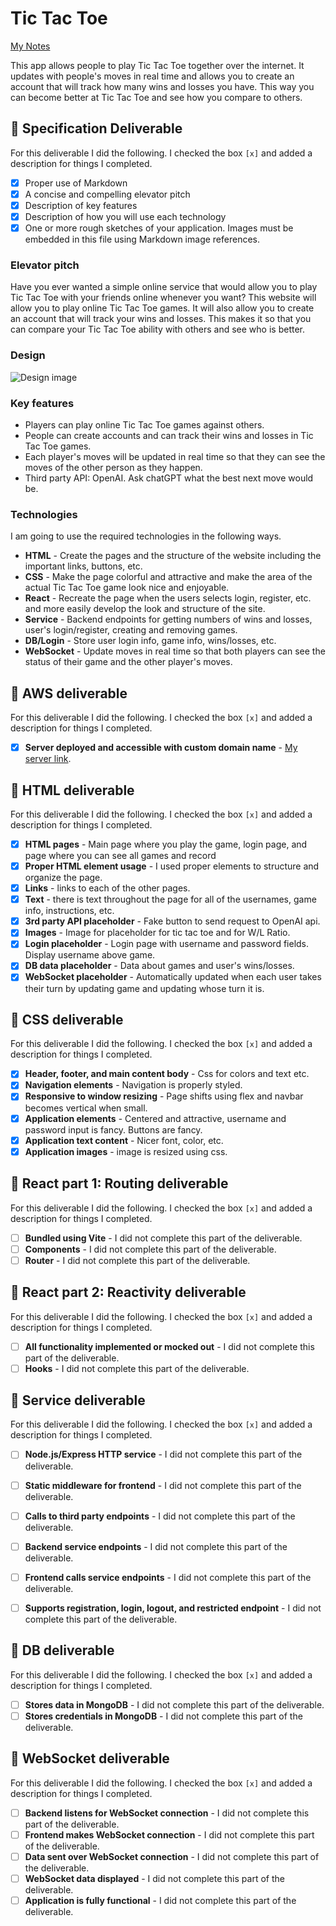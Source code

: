 # Tic Tac Toe

[My Notes](notes.md)

This app allows people to play Tic Tac Toe together over the internet. It updates with people's moves in real time and allows you to create an account that will track how many wins and losses you have. This way you can become better at Tic Tac Toe and see how you compare to others. 


## 🚀 Specification Deliverable

For this deliverable I did the following. I checked the box `[x]` and added a description for things I completed.

- [x] Proper use of Markdown
- [x] A concise and compelling elevator pitch
- [x] Description of key features
- [x] Description of how you will use each technology
- [x] One or more rough sketches of your application. Images must be embedded in this file using Markdown image references.

### Elevator pitch

Have you ever wanted a simple online service that would allow you to play Tic Tac Toe with your friends online whenever you want? This website will allow you to play online Tic Tac Toe games. It will also allow you to create an account that will track your wins and losses. This makes it so that you can compare your Tic Tac Toe ability with others and see who is better. 

### Design

![Design image](/img/MockUp.png)

### Key features

- Players can play online Tic Tac Toe games against others.
- People can create accounts and can track their wins and losses in Tic Tac Toe games.
- Each player's moves will be updated in real time so that they can see the moves of the other person as they happen.
- Third party API: OpenAI. Ask chatGPT what the best next move would be.

### Technologies

I am going to use the required technologies in the following ways.

- **HTML** - Create the pages and the structure of the website including the important links, buttons, etc.
- **CSS** - Make the page colorful and attractive and make the area of the actual Tic Tac Toe game look nice and enjoyable.
- **React** - Recreate the page when the users selects login, register, etc. and more easily develop the look and structure of the site.
- **Service** - Backend endpoints for getting numbers of wins and losses, user's login/register, creating and removing games.
- **DB/Login** - Store user login info, game info, wins/losses, etc.
- **WebSocket** - Update moves in real time so that both players can see the status of their game and the other player's moves.

## 🚀 AWS deliverable

For this deliverable I did the following. I checked the box `[x]` and added a description for things I completed.

- [x] **Server deployed and accessible with custom domain name** - [My server link](https://jonahlarsen.click). 

## 🚀 HTML deliverable

For this deliverable I did the following. I checked the box `[x]` and added a description for things I completed.

- [x] **HTML pages** - Main page where you play the game, login page, and page where you can see all games and record
- [x] **Proper HTML element usage** - I used proper elements to structure and organize the page.
- [x] **Links** - links to each of the other pages.
- [x] **Text** - there is text throughout the page for all of the usernames, game info, instructions, etc.
- [x] **3rd party API placeholder** - Fake button to send request to OpenAI api.
- [x] **Images** - Image for placeholder for tic tac toe and for W/L Ratio.
- [x] **Login placeholder** - Login page with username and password fields. Display username above game.
- [x] **DB data placeholder** - Data about games and user's wins/losses.
- [x] **WebSocket placeholder** - Automatically updated when each user takes their turn by updating game and updating whose turn it is.

## 🚀 CSS deliverable

For this deliverable I did the following. I checked the box `[x]` and added a description for things I completed.

- [x] **Header, footer, and main content body** - Css for colors and text etc.
- [x] **Navigation elements** - Navigation is properly styled.
- [x] **Responsive to window resizing** - Page shifts using flex and navbar becomes vertical when small.
- [x] **Application elements** - Centered and attractive, username and password input is fancy. Buttons are fancy.
- [x] **Application text content** - Nicer font, color, etc.
- [x] **Application images** - image is resized using css.

## 🚀 React part 1: Routing deliverable

For this deliverable I did the following. I checked the box `[x]` and added a description for things I completed.

- [ ] **Bundled using Vite** - I did not complete this part of the deliverable.
- [ ] **Components** - I did not complete this part of the deliverable.
- [ ] **Router** - I did not complete this part of the deliverable.

## 🚀 React part 2: Reactivity deliverable

For this deliverable I did the following. I checked the box `[x]` and added a description for things I completed.

- [ ] **All functionality implemented or mocked out** - I did not complete this part of the deliverable.
- [ ] **Hooks** - I did not complete this part of the deliverable.

## 🚀 Service deliverable

For this deliverable I did the following. I checked the box `[x]` and added a description for things I completed.

- [ ] **Node.js/Express HTTP service** - I did not complete this part of the deliverable.
- [ ] **Static middleware for frontend** - I did not complete this part of the deliverable.
- [ ] **Calls to third party endpoints** - I did not complete this part of the deliverable.
- [ ] **Backend service endpoints** - I did not complete this part of the deliverable.
- [ ] **Frontend calls service endpoints** - I did not complete this part of the deliverable.
- [ ] **Supports registration, login, logout, and restricted endpoint** - I did not complete this part of the deliverable.


## 🚀 DB deliverable

For this deliverable I did the following. I checked the box `[x]` and added a description for things I completed.

- [ ] **Stores data in MongoDB** - I did not complete this part of the deliverable.
- [ ] **Stores credentials in MongoDB** - I did not complete this part of the deliverable.

## 🚀 WebSocket deliverable

For this deliverable I did the following. I checked the box `[x]` and added a description for things I completed.

- [ ] **Backend listens for WebSocket connection** - I did not complete this part of the deliverable.
- [ ] **Frontend makes WebSocket connection** - I did not complete this part of the deliverable.
- [ ] **Data sent over WebSocket connection** - I did not complete this part of the deliverable.
- [ ] **WebSocket data displayed** - I did not complete this part of the deliverable.
- [ ] **Application is fully functional** - I did not complete this part of the deliverable.

